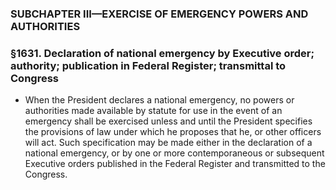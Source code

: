 ### SUBCHAPTER III—EXERCISE OF EMERGENCY POWERS AND AUTHORITIES

### §1631. Declaration of national emergency by Executive order; authority; publication in Federal Register; transmittal to Congress
* When the President declares a national emergency, no powers or authorities made available by statute for use in the event of an emergency shall be exercised unless and until the President specifies the provisions of law under which he proposes that he, or other officers will act. Such specification may be made either in the declaration of a national emergency, or by one or more contemporaneous or subsequent Executive orders published in the Federal Register and transmitted to the Congress.